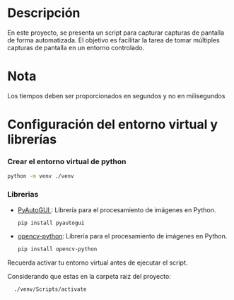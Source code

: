 # Descripción

En este proyecto, se presenta un script para capturar capturas de pantalla de forma automatizada. El objetivo es facilitar la tarea de tomar múltiples capturas de pantalla en un entorno controlado.

# Nota

Los tiempos deben ser proporcionados en segundos y no en milisegundos

# Configuración del entorno virtual y librerías

### Crear el entorno virtual de python

  ```bash
  python -m venv ./venv
  ```

### Librerias


- [PyAutoGUI ](https://pyautogui.readthedocs.io/en/latest/): Librería para el procesamiento de imágenes en Python.

  ```bash
  pip install pyautogui
  ```

- [opencv-python](https://pypi.org/project/opencv-python/): Librería para el procesamiento de imágenes en Python.

  ```bash
  pip install opencv-python
  ```

Recuerda activar tu entorno virtual antes de ejecutar el script.

Considerando que estas en la carpeta raiz del proyecto:

```bash
  ./venv/Scripts/activate
  ```